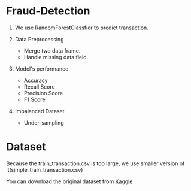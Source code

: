 # Fraud-Detection
1. We use RandomForestClassfier to predict transaction.

1. Data Preprocessing
    * Merge two data frame.
    * Handle missing data field.
    
1. Model's performance
    * Accuracy
    * Recall Score
    * Precision Score
    * F1 Score
 
1. Imbalanced Dataset
    * Under-sampling

# Dataset

Because the train_transaction.csv is too large, we use smaller version of
it(simple_train_transaction.csv)

You can download the original dataset from
[Kaggle](https://www.kaggle.com/c/ieee-fraud-detection/data)
